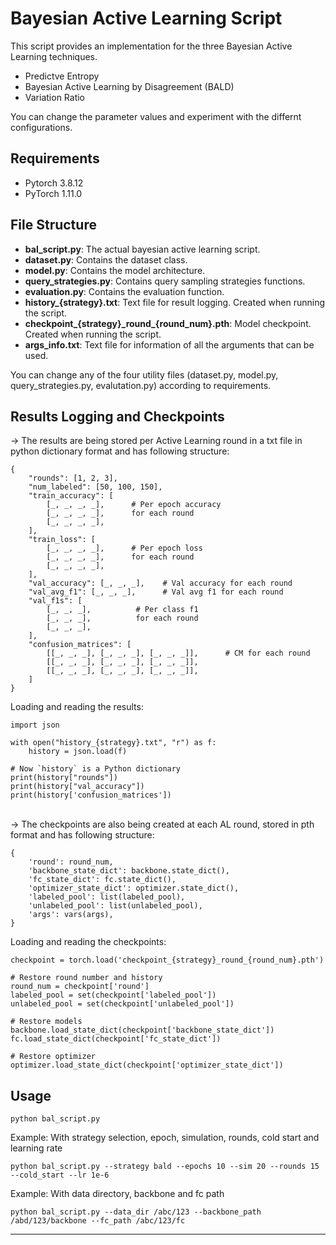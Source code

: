 # Bayesian Active Learning Script
This script provides an implementation for the three Bayesian Active Learning techniques.
<ul>
    <li>Predictve Entropy</li>
    <li>Bayesian Active Learning by Disagreement (BALD)</li>
    <li>Variation Ratio</li>
</ul>
You can change the parameter values and experiment with the differnt configurations. 

## Requirements

* Pytorch 3.8.12 
* PyTorch 1.11.0

## File Structure

* <b>bal_script.py</b>: The actual bayesian active learning script.
* <b>dataset.py</b>: Contains the dataset class.
* <b>model.py</b>: Contains the model architecture.
* <b>query_strategies.py</b>: Contains query sampling strategies functions.
* <b>evaluation.py</b>: Contains the evaluation function.
* <b>history_{strategy}.txt</b>: Text file for result logging. Created when running the script.
* <b>checkpoint_{strategy}\_round_{round_num}.pth</b>: Model checkpoint. Created when running the script.
* <b>args_info.txt</b>: Text file for information of all the arguments that can be used.

You can change any of the four utility files (dataset.py, model.py, query_strategies.py, evalutation.py) according to requirements.

## Results Logging and Checkpoints

-> The results are being stored per Active Learning round in a txt file in python dictionary format and has following structure:

```
{
    "rounds": [1, 2, 3],
    "num_labeled": [50, 100, 150],
    "train_accuracy": [
        [_, _, _, _],      # Per epoch accuracy
        [_, _, _, _],      for each round
        [_, _, _, _],
    ],
    "train_loss": [
        [_, _, _, _],      # Per epoch loss
        [_, _, _, _],      for each round
        [_, _, _, _],
    ],
    "val_accuracy": [_, _, _],    # Val accuracy for each round
    "val_avg_f1": [_, _, _],      # Val avg f1 for each round
    "val_f1s": [
        [_, _, _],          # Per class f1
        [_, _, _],          for each round
        [_, _, _],
    ],
    "confusion_matrices": [
        [[_, _, _], [_, _, _], [_, _, _]],      # CM for each round
        [[_, _, _], [_, _, _], [_, _, _]],
        [[_, _, _], [_, _, _], [_, _, _]],
    ]
}
```

Loading and reading the results:

```
import json

with open("history_{strategy}.txt", "r") as f:
    history = json.load(f)

# Now `history` is a Python dictionary
print(history["rounds"])
print(history["val_accuracy"])
print(history['confusion_matrices'])

```
<br>
-> The checkpoints are also being created at each AL round, stored in pth format and has following structure:

```
{
    'round': round_num,
    'backbone_state_dict': backbone.state_dict(),
    'fc_state_dict': fc.state_dict(),
    'optimizer_state_dict': optimizer.state_dict(),
    'labeled_pool': list(labeled_pool),
    'unlabeled_pool': list(unlabeled_pool),
    'args': vars(args),
}
```

Loading and reading the checkpoints:

```
checkpoint = torch.load('checkpoint_{strategy}_round_{round_num}.pth')

# Restore round number and history
round_num = checkpoint['round']
labeled_pool = set(checkpoint['labeled_pool'])
unlabeled_pool = set(checkpoint['unlabeled_pool'])

# Restore models
backbone.load_state_dict(checkpoint['backbone_state_dict'])
fc.load_state_dict(checkpoint['fc_state_dict'])

# Restore optimizer
optimizer.load_state_dict(checkpoint['optimizer_state_dict'])
```

## Usage 


```shell
python bal_script.py
```

Example: With strategy selection, epoch, simulation, rounds, cold start and  learning rate

```shell
python bal_script.py --strategy bald --epochs 10 --sim 20 --rounds 15 --cold_start --lr 1e-6
```

Example: With data directory, backbone and fc path
```shell
python bal_script.py --data_dir /abc/123 --backbone_path /abd/123/backbone --fc_path /abc/123/fc
```

<hr>
